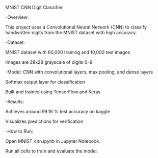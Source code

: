 MNIST CNN Digit Classifier

-Overview:

This project uses a Convolutional Neural Network (CNN) to classify handwritten digits from the MNIST dataset with high accuracy.

-Dataset:

MNIST dataset with 60,000 training and 10,000 test images

Images are 28x28 grayscale of digits 0–9

-Model:
CNN with convolutional layers, max pooling, and dense layers

Softmax output layer for classification

Built and trained using TensorFlow and Keras

-Results:

Achieves around 99.16 % test accuracy on kaggle

Visualizes predictions for verification

-How to Run:

Open MNIST_cnn.ipynb in Jupyter Notebook.

Run all cells to train and evaluate the model.
